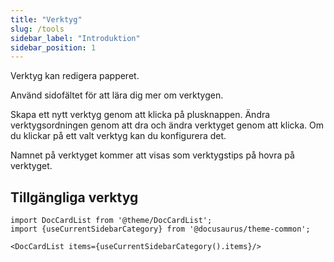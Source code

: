 ```yaml
---
title: "Verktyg"
slug: /tools
sidebar_label: "Introduktion"
sidebar_position: 1
---
```



Verktyg kan redigera papperet.

Använd sidofältet för att lära dig mer om verktygen.

Skapa ett nytt verktyg genom att klicka på plusknappen. Ändra verktygsordningen genom att dra och ändra verktyget genom att klicka. Om du klickar på ett valt verktyg kan du konfigurera det.

Namnet på verktyget kommer att visas som verktygstips på hovra på verktyget.

## Tillgängliga verktyg

```mdx-code-block
import DocCardList from '@theme/DocCardList';
import {useCurrentSidebarCategory} from '@docusaurus/theme-common';

<DocCardList items={useCurrentSidebarCategory().items}/>
```
